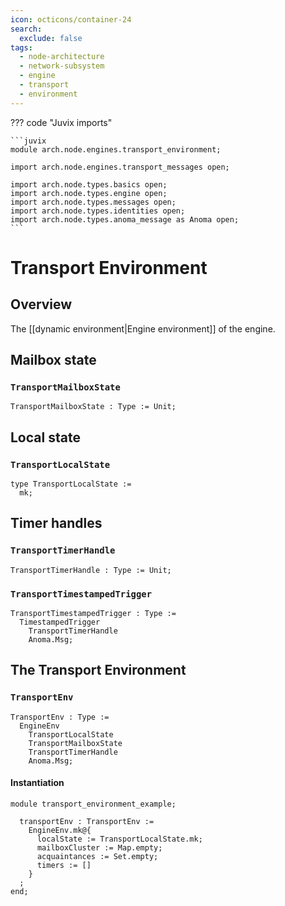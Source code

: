 ```yaml
---
icon: octicons/container-24
search:
  exclude: false
tags:
  - node-architecture
  - network-subsystem
  - engine
  - transport
  - environment
---
```


??? code "Juvix imports"

    ```juvix
    module arch.node.engines.transport_environment;

    import arch.node.engines.transport_messages open;

    import arch.node.types.basics open;
    import arch.node.types.engine open;
    import arch.node.types.messages open;
    import arch.node.types.identities open;
    import arch.node.types.anoma_message as Anoma open;
    ```

# Transport Environment

## Overview

The [[dynamic environment|Engine environment]] of the engine.

## Mailbox state

### `TransportMailboxState`

<!-- --8<-- [start:TransportMailboxState] -->
```juvix
TransportMailboxState : Type := Unit;
```
<!-- --8<-- [end:TransportMailboxState] -->

## Local state

### `TransportLocalState`

<!-- --8<-- [start:TransportLocalState] -->
```juvix
type TransportLocalState :=
  mk;
```
<!-- --8<-- [end:TransportLocalState] -->

## Timer handles

### `TransportTimerHandle`

<!-- --8<-- [start:TransportTimerHandle] -->
```juvix
TransportTimerHandle : Type := Unit;
```
<!-- --8<-- [end:TransportTimerHandle] -->

### `TransportTimestampedTrigger`

<!-- --8<-- [start:TransportTimestampedTrigger] -->
```juvix
TransportTimestampedTrigger : Type :=
  TimestampedTrigger
    TransportTimerHandle
    Anoma.Msg;
```
<!-- --8<-- [end:TransportTimestampedTrigger] -->

## The Transport Environment

### `TransportEnv`

<!-- --8<-- [start:TransportEnv] -->
```juvix
TransportEnv : Type :=
  EngineEnv
    TransportLocalState
    TransportMailboxState
    TransportTimerHandle
    Anoma.Msg;
```
<!-- --8<-- [end:TransportEnv] -->

#### Instantiation

<!-- --8<-- [start:transportEnv] -->
```juvix extract-module-statements
module transport_environment_example;

  transportEnv : TransportEnv :=
    EngineEnv.mk@{
      localState := TransportLocalState.mk;
      mailboxCluster := Map.empty;
      acquaintances := Set.empty;
      timers := []
    }
  ;
end;
```
<!-- --8<-- [end:transportEnv] -->

